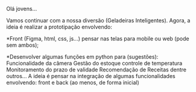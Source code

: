 Olá jovens...

Vamos continuar com a nossa diversão (Geladeiras Inteligentes). Agora, a ideia é realizar a prototipação envolvendo:

*Front (Figma, html, css, js...) pensar nas telas para mobile ou web (pode sem ambos);

*Desenvolver algumas funções em python para (sugestões):
Funcionalidade da câmera
Gestão do estoque
controle de temperatura
Monitoramento do prazo de validade
Recomendação de Receitas
dentre outros...
A ideia é pensar na integração de algumas funcionalidades envolvendo: front e back (ao menos, de forma inicial) 